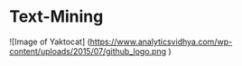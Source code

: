 # Text-Mining


![Image of Yaktocat] (https://www.analyticsvidhya.com/wp-content/uploads/2015/07/github_logo.png
)
